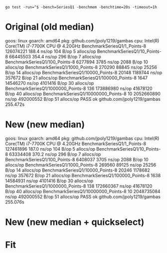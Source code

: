 `go test -run=^$ -bench=SeriesQ1 -benchmem -benchtime=20s -timeout=1h`

# Original (old median)
goos: linux
goarch: amd64
pkg: github.com/jpoly1219/gambas
cpu: Intel(R) Core(TM) i7-7700K CPU @ 4.20GHz
BenchmarkSeriesQ1/1_Points-8            126074221              188.4 ns/op           104 B/op          5 allocs/op
BenchmarkSeriesQ1/10_Points-8           66445503               354.4 ns/op           296 B/op          7 allocs/op
BenchmarkSeriesQ1/100_Points-8           6277894              3785 ns/op            2088 B/op         10 allocs/op
BenchmarkSeriesQ1/1000_Points-8           270290             88845 ns/op           25256 B/op         14 allocs/op
BenchmarkSeriesQ1/10000_Points-8           20148           1189744 ns/op          357672 B/op         21 allocs/op
BenchmarkSeriesQ1/100000_Points-8           1647          14546270 ns/op         4101416 B/op         30 allocs/op
BenchmarkSeriesQ1/1000000_Points-8           136         173886980 ns/op        41678120 B/op         40 allocs/op
BenchmarkSeriesQ1/10000000_Points-8           10        2052660890 ns/op        492000552 B/op        51 allocs/op
PASS
ok      github.com/jpoly1219/gambas     255.472s

# New (new median)
goos: linux
goarch: amd64
pkg: github.com/jpoly1219/gambas
cpu: Intel(R) Core(TM) i7-7700K CPU @ 4.20GHz
BenchmarkSeriesQ1/1_Points-8            127461896              187.0 ns/op           104 B/op          5 allocs/op
BenchmarkSeriesQ1/10_Points-8           63334408               370.2 ns/op           296 B/op          7 allocs/op
BenchmarkSeriesQ1/100_Points-8           6408037              3705 ns/op            2088 B/op         10 allocs/op
BenchmarkSeriesQ1/1000_Points-8           269560             89125 ns/op           25256 B/op         14 allocs/op
BenchmarkSeriesQ1/10000_Points-8           20246           1178682 ns/op          357672 B/op         21 allocs/op
BenchmarkSeriesQ1/100000_Points-8           1638          14584931 ns/op         4101416 B/op         30 allocs/op
BenchmarkSeriesQ1/1000000_Points-8           138         172660367 ns/op        41678120 B/op         40 allocs/op
BenchmarkSeriesQ1/10000000_Points-8           10        2048735084 ns/op        492000552 B/op        51 allocs/op
PASS
ok      github.com/jpoly1219/gambas     255.076s

# New (new median + quickselect)


# Fit
